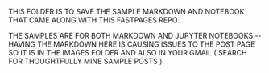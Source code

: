 THIS FOLDER IS TO SAVE THE SAMPLE MARKDOWN AND NOTEBOOK THAT CAME ALONG WITH THIS FASTPAGES REPO..

THE SAMPLES ARE FOR BOTH MARKDOWN AND JUPYTER NOTEBOOKS -- HAVING THE MARKDOWN HERE IS CAUSING ISSUES TO THE POST PAGE SO IT IS IN THE IMAGES FOLDER 
AND ALSO IN YOUR GMAIL ( SEARCH FOR THOUGHTFULLY MINE SAMPLE POSTS ) 
